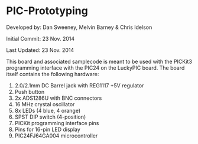PIC-Prototyping
===============
Developed by: Dan Sweeney, Melvin Barney & Chris Idelson

Initial Commit: 23 Nov. 2014

Last Updated: 23 Nov. 2014

This board and associated samplecode is meant to be used with the PICKit3 programming interface with 
the PIC24 on the LuckyPIC board. The board itself contains the following hardware:

1. 2.0/2.1mm DC Barrel jack with REG1117 +5V regulator
2. Push button 
3. 2x ADS1286U with BNC connectors
4. 16 MHz crystal oscillator
5. 8x LEDs (4 blue, 4 orange)
6. SPST DIP switch (4-position)
7. PICKit programming interface pins
8. Pins for 16-pin LED display
9. PIC24FJ64GA004 microcontroller


